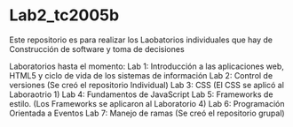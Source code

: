 # Lab2_tc2005b
Este repositorio es para realizar los Laobatorios individuales que hay de Construcción de software y toma de decisiones

Laboratorios hasta el momento:
Lab 1: Introducción a las aplicaciones web, HTML5 y ciclo de vida de los sistemas de información
Lab 2: Control de versiones (Se creó el repositorio Individual)
Lab 3: CSS (El CSS se aplicó al Laboraotrio 1)
Lab 4: Fundamentos de JavaScript
Lab 5: Frameworks de estilo. (Los Frameworks se aplicaron al Laboratorio 4)
Lab 6: Programación Orientada a Eventos 
Lab 7: Manejo de ramas (Se creó el repositorio grupal)



